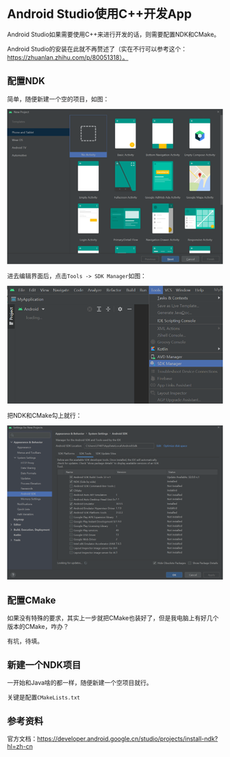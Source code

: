 # Android Studio使用C++开发App

Android Studio如果需要使用C++来进行开发的话，则需要配置NDK和CMake。

Android Studio的安装在此就不再赘述了（实在不行可以参考这个：https://zhuanlan.zhihu.com/p/80051318）。

## 配置NDK

简单，随便新建一个空的项目，如图：

![](asset/AndroidStudioEmpty.png)

进去编辑界面后，点击`Tools -> SDK Manager`如图：

![](asset/SDKManager.png)

把NDK和CMake勾上就行：

![](asset/NDKandCMake.png)

## 配置CMake

如果没有特殊的要求，其实上一步就把CMake也装好了，但是我电脑上有好几个版本的CMake，咋办？

有坑，待填。

## 新建一个NDK项目

一开始和Java啥的都一样，随便新建一个空项目就行。

关键是配置`CMakeLists.txt`

## 参考资料

官方文档：https://developer.android.google.cn/studio/projects/install-ndk?hl=zh-cn